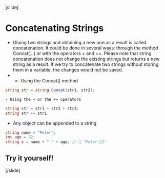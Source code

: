 [slide]
# Concatenating Strings
- Gluing two strings and obtaining a new one as a result is called concatenation. It could be done in several ways: through the method Concat(…) or with the operators + and +=. Please note that string concatenation does not change the existing strings but returns a new string as a result. If we try to concatenate two strings without storing them in a variable, the changes would not be saved.
- 
    - Using the Concat() method

```csharp
string str = string.Concat(str1, str2); 
```
    - Using the + or the += operators
```csharp
string str = str1 + str2 + str3;
string str += str1;
```
- Any object can be appended to a string

```csharp
string name = "Peter";
int age = 22;
string s = name + " " + age; //  "Peter 22"
```

## Try it yourself!

[/slide]




